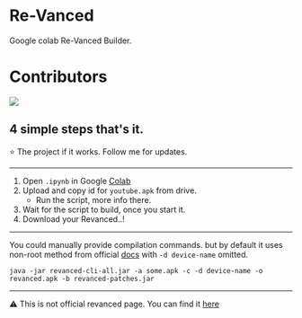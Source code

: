 # Re-Vanced

Google colab Re-Vanced Builder.<br>
# Contributors

<a href="https://github.com/Jarvis-Ank/Re-Vanced/graphs/contributors">
  <img src="https://contrib.rocks/image?repo=Jarvis-Ank/Re-Vanced"/>
</a>

## 4 simple steps that's it.
⭐ The project if it works. 
   Follow me for updates.

<hr>

1. Open `.ipynb` in Google [Colab](https://colab.research.google.com/github/Jarvis-Ank/Re-Vanced/blob/main/Re-Vanced.ipynb)
2. Upload and copy id for `youtube.apk` from drive.
    * Run the script, more info there.
3. Wait for the script to build, once you start it. 
4. Download your Revanced..!

<hr>

You could manually provide compilation commands.
 but by default it uses non-root method from official [docs](https://github.com/revanced/revanced-documentation/wiki/Using-the-ReVanced-CLI-and-installing-ReVanced)
with `-d device-name` omitted.
``` # Non-Root
java -jar revanced-cli-all.jar -a some.apk -c -d device-name -o revanced.apk -b revanced-patches.jar 
```

<hr>

⚠️ This is not official revanced page. 
You can find it [here](https://github.com/revanced/)
